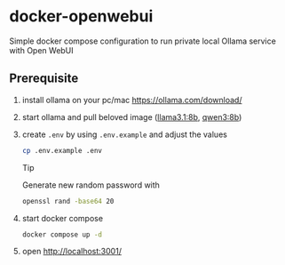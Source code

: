 # docker-openwebui

Simple docker compose configuration to run private local Ollama service with Open WebUI

## Prerequisite

1.  install ollama on your pc/mac <https://ollama.com/download/>
2.  start ollama and pull beloved image ([llama3.1:8b](https://ollama.com/library/llama3.1), [qwen3:8b](https://ollama.com/library/qwen3))
3.  create `.env` by using `.env.example` and adjust the values

    ```sh
    cp .env.example .env
    ```

    > [!TIP]
    > Generate new random password with
    >
    > ```sh
    > openssl rand -base64 20
    > ```

4.  start docker compose

    ```sh
    docker compose up -d
    ```

5.  open <http://localhost:3001/>
